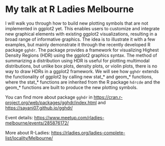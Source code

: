 # My talk at R Ladies Melbourne

I will walk you through how to build new plotting symbols that are not implemented in ggplot2 yet. This enables users to customize and integrate new graphical elements with existing ggplot2 visualizations, resulting in a broad range of informative graphics. The idea is to illustrate it with a few examples, but mainly demonstrate it through the recently developed R package `gghdr`. The package provides a framework for visualizing Highest Density Regions (HDR) using the ggplot2 graphics syntax. The method of summarizing a distribution using HDR is useful for plotting multimodal distributions, but unlike box plots, density plots, or violin plots, there is no way to draw HDRs in a ggplot2 framework. We will see how `gghdr` extends the functionality of ggplot2 by calling new stat_* and geom_* functions, where the stat_* functions are inherited from the R package `hdrcde` and the geom_* functions are built to produce the new plotting symbols.

You can find more about package `gghdr` in https://cran.r-project.org/web/packages/gghdr/index.html and https://sayani07.github.io/gghdr/

Event details: https://www.meetup.com/rladies-melbourne/events/285876172/

More about R-Ladies: https://rladies.org/ladies-complete-list/locality/Melbourne/
